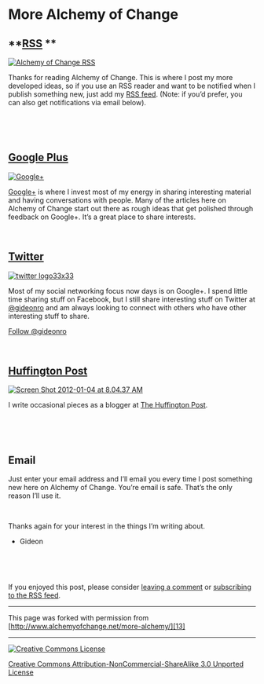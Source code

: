 

#  More Alchemy of Change 

## **[RSS][1] **

[![][2]][1]

Thanks for reading Alchemy of Change. This is where I post my more developed 
ideas, so if you use an RSS reader and want to be notified when I publish something 
new, just add my [RSS feed][1]. (Note: if you’d prefer, you can also get notifications 
via email below).

 

 

## [Google Plus][3]

[![][4]][3]

[Google+][5] is where I invest most of my energy in sharing interesting material and having conversations with people. Many of the articles here on Alchemy of Change start out there as rough ideas that get polished through feedback on Google+. It’s a great place to share interests.  

 

## **[Twitter][6]**

[![][7]][8]

Most of my social networking focus now days is on Google+. I spend little time 
sharing stuff on Facebook, but I still share interesting stuff on Twitter at 
[@gideonro][6] and am always looking to connect with others who have other 
interesting stuff to share.

[Follow @gideonro][8]  

 

## **[Huffington Post][9]**

[![][10]][9]

I write occasional pieces as a blogger at [The Huffington Post][9].

 

 

## **Email**

Just enter your email address and I’ll email you every time I post something 
new here on Alchemy of Change. You’re email is safe. That’s the only reason 
I’ll use it.

 

Thanks again for your interest in the things I’m writing about.  
 - Gideon

 

 

[][11]

If you enjoyed this post, please consider [leaving a comment][12] or [subscribing 
to the RSS feed][1].

----

This page was forked with permission from [http://www.alchemyofchange.net/more-alchemy/][13]

----

[![Creative Commons License][14]][15]

[Creative Commons Attribution-NonCommercial-ShareAlike 3.0 Unported License][15]

[1]: http://feeds.feedburner.com/AlchemyOfChange
[2]: http://www.alchemyofchange.net/wp-content/uploads/2011/01/rss-icon-150x150.jpg (Alchemy of Change RSS)
[3]: https://plus.google.com/105103058358743760661/posts
[4]: http://www.alchemyofchange.net/wp-content/uploads/2011/01/google_plus_icon_red-150x150.jpg (Google+)
[5]: https://plus.google.com/105103058358743760661/
[6]: http://www.twitter.com/gideonro
[7]: http://www.alchemyofchange.net/wp-content/uploads/2011/08/twitter-logo33x33.jpeg (twitter logo33x33)
[8]: https://twitter.com/gideonro
[9]: http://www.huffingtonpost.com/gideon-rosenblatt
[10]: http://www.alchemyofchange.net/wp-content/uploads/2011/01/Screen-Shot-2012-01-04-at-8.04.37-AM.png (Screen Shot 2012-01-04 at 8.04.37 AM)
[11]: http://twitter.com/share
[12]: http://www.alchemyofchange.net/more-alchemy/#comments
[13]: http://www.alchemyofchange.net/more-alchemy/
[14]: http://i.creativecommons.org/l/by-nc-sa/3.0/88x31.png
[15]: http://creativecommons.org/licenses/by-nc-sa/3.0/